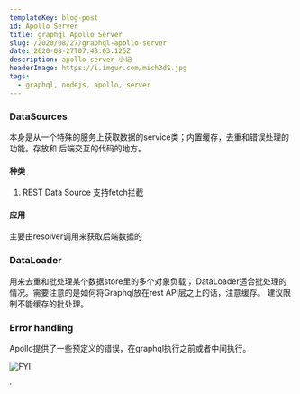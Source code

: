 ```yaml
---
templateKey: blog-post
id: Apollo Server
title: graphql Apollo Server
slug: /2020/08/27/graphql-apollo-server
date: 2020-08-27T07:48:03.125Z
description: apollo server 小记
headerImage: https://i.imgur.com/mich3dS.jpg
tags:
  - graphql, nodejs, apollo, server
---
```



### DataSources
本身是从一个特殊的服务上获取数据的service类；内置缓存，去重和错误处理的功能。存放和
后端交互的代码的地方。

#### 种类
1. REST Data Source
  支持fetch拦截

#### 应用
主要由resolver调用来获取后端数据的


### DataLoader
用来去重和批处理某个数据store里的多个对象负载；
DataLoader适合批处理的情况。需要注意的是如何将Graphql放在rest API层之上的话，注意缓存。
建议限制不能缓存的批处理。

### Error handling
Apollo提供了一些预定义的错误，在graphql执行之前或者中间执行。
 
![FYI](https://i.imgur.com/kqA9hFb.jpg)


 ·